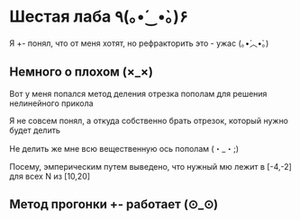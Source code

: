 # Шестая лаба 	٩(｡•́‿•̀｡)۶

Я +- понял, что от меня хотят, но рефракторить это - ужас 	(｡•́︿•̀｡)

## Немного о плохом (×_×)

Вот у меня попался метод деления отрезка пополам для решения нелинейного прикола

Я не совсем понял, а откуда собственно брать отрезок, который нужно будет делить

Не делить же мне всю вещественную ось пополам (・_・;)

Посему, эмперическим путем выведено, что нужный мю лежит в [-4,-2] для всех N из [10,20]

## Метод прогонки +- работает (⊙_⊙)
